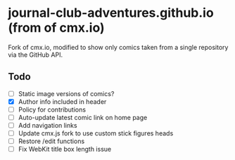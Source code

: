 # journal-club-adventures.github.io (from of cmx.io)

Fork of cmx.io, modified to show only comics taken from a single repository via the GitHub API. 


## Todo
- [ ] Static image versions of comics?
- [x] Author info included in header
- [ ] Policy for contributions
- [ ] Auto-update latest comic link on home page
- [ ] Add navigation links
- [ ] Update cmx.js fork to use custom stick figures heads
- [ ] Restore /edit functions
- [ ] Fix WebKit title box length issue
